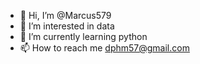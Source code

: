 - 👋 Hi, I’m @Marcus579
- 👀 I’m interested in data
- 🌱 I’m currently learning python
- 📫 How to reach me dphm57@gmail.com
